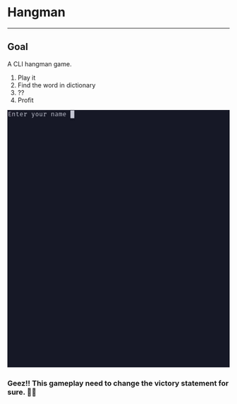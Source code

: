 # Hangman

___

## Goal

A CLI hangman game.

1. Play it
2. Find the word in dictionary
3. ??
4. Profit

![Gameplay](./hangman.gif)

### Geez!! This gameplay need to change the victory statement for sure. :rofl::rofl:




